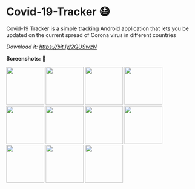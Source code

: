 # Covid-19-Tracker :mask:
Covid-19 Tracker is a simple tracking Android application that lets you be updated on the current spread of Corona virus in different countries

*Download it: https://bit.ly/2QUSwzN*

**Screenshots:**  :rocket:

<p float="left">
<img src="Screenshots/Screenshot_20200330-175204.jpg" width="100"/>
<img src="Screenshots/Screenshot_20200330-175215.jpg" width="100"/>
<img src="Screenshots/Screenshot_20200330-175220.jpg" width="100">
<img src="Screenshots/Screenshot_20200330-175229.jpg" width="100">
<img src="Screenshots/Screenshot_20200330-175235.jpg" width="100">
<img src="Screenshots/Screenshot_20200330-175245.jpg" width="100">
<img src="Screenshots/Screenshot_20200330-175256.jpg" width="100">
<img src="Screenshots/Screenshot_20200330-175302.jpg" width="100">
<img src="Screenshots/Screenshot_20200330-175312.jpg" width="100">
<img src="Screenshots/Screenshot_20200330-175324.jpg" width="100">
<img src="Screenshots/Screenshot_20200330-175338.jpg" width="100">
  </p>
